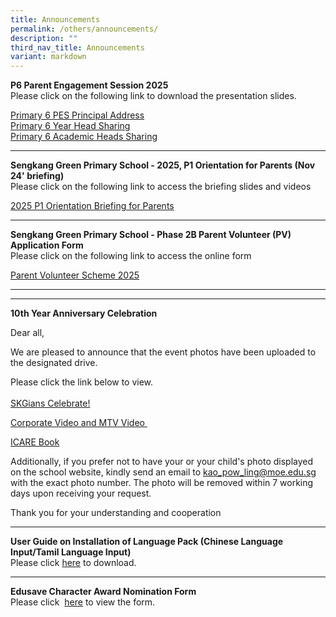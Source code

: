 ```yaml
---
title: Announcements
permalink: /others/announcements/
description: ""
third_nav_title: Announcements
variant: markdown
---
```

<p></p>
<p><strong>P6 Parent Engagement Session 2025<br></strong>Please click on
the following link to download the presentation slides.</p>
<p><a href="/files/2025_PES/P6_PES/principal_address.pdf" rel="noopener noreferrer nofollow" target="_blank">Primary 6 PES Principal Address</a>
<br><a href="/files/2025_PES/P6_PES/p6_yearhead" rel="noopener noreferrer nofollow" target="_blank">Primary 6 Year Head Sharing</a>
	<br><a href="/files/2025_PES/P6_PES/p6_academic_heads" rel="noopener noreferrer nofollow" target="_blank">Primary 6 Academic Heads Sharing</a>
</p>
<p></p>
<hr>
<p></p>
<p></p>
<p><strong>Sengkang Green Primary School - 2025, P1 Orientation for Parents (Nov 24' briefing)<br></strong>Please
click on the following link to access the briefing slides and videos
<br>
</p>
<p><a href="https://drive.google.com/drive/folders/1pEyVRPJPnPFnwGjisfdvgzNq17X9nWcG?usp=sharing" rel="noopener noreferrer nofollow" target="_blank">2025 P1 Orientation Briefing for Parents</a>
</p>
<p></p>
<hr>
<p></p>
<p><strong>Sengkang Green Primary School - Phase 2B Parent Volunteer (PV) Application Form<br></strong>Please
click on the following link to access the online form
<br>
</p>
<p><a href="https://form.gov.sg/66e2524e7674675e1a7b667a" rel="noopener noreferrer nofollow" target="_blank">Parent Volunteer Scheme 2025</a>
</p>
<p></p>
<hr>
<hr>
<p><strong>10th Year Anniversary Celebration</strong>
</p>
<p>Dear all,</p>
<p>We are pleased to announce that the event photos have been uploaded to
the designated drive.&nbsp;</p>
<p>Please click the link below to view.
<br>
<br><a href="https://drive.google.com/drive/folders/1s2eae6oBfmkk-Y4OBZM-vFcOTuWjbXOH?usp=sharing" rel="noopener" target="_blank">SKGians Celebrate!</a>
</p>
<p><a href="/others/announcements/10thyearanniversarycelebration/" rel="noopener noreferrer nofollow" target="_blank">Corporate Video and MTV Video&nbsp;</a>
</p>
<p><a href="https://drive.google.com/drive/folders/1--zrSWJ7DkQG_FIZfQXhHaGRM0Sp7tLz" rel="noopener" target="_blank">ICARE Book</a>
</p>
<p>Additionally, if you prefer not to have your or your child's photo displayed
on the school website, kindly send an email to <a href="mailto:kao_pow_ling@moe.edu.sg" rel="noopener noreferrer nofollow" target="">kao_pow_ling@moe.edu.sg</a> with the
exact photo number. The photo will be removed within 7 working days upon
receiving your request.</p>
<p>Thank you for your understanding and cooperation</p>
<hr>
<p><strong>User Guide on Installation of Language Pack (Chinese Language Input/Tamil Language Input)<br></strong>Please
click&nbsp;<a href="/files/User%20Guide%20to%20install%20language%20in%20Win%2010.pdf" rel="noopener" target="_blank">here</a>&nbsp;to
download.</p>
<hr>
<p><strong>Edusave Character Award Nomination Form<br></strong>Please click&nbsp;
<a href="/files/ECHA%20NOMINATION%20FORM%202020.pdf" rel="noopener" target="_blank">here</a>&nbsp;to view the form.<strong><br></strong>
</p>